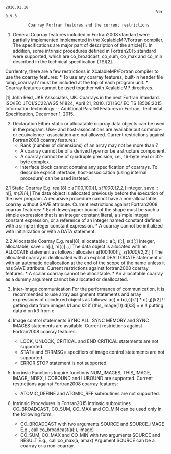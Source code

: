                                                                       2016.01.18
                                                                      Ver 0.9.3

              Coarray Fortran features and the current restrictions

1. General
  Coarray features included in Fortran2008 standard were partially implemented
  implemented in the XcalableMP/Fortran compiler. The specifications are major
  part of description of the article[1]. In addition, some intrinsic procedures
  defined in Fortran2015 standard were supported, which are co_broadcast, 
  co_sum, co_max and co_min described in the technical specification (TS)[2].

  Currlentry, there are a few restrictions in XcalableMP/Fortran compiler to use
  the coarray features:
    * To use any coarray features, built-in header file 'xmp_coarray.h' must be 
      included at the top of each program unit.
    * Coarray features cannot be used together with XcalableMP directives.

  [1] John Reid, JKR Associates, UK. Coarrays in the next Fortran Standard.
      ISO/IEC JTC1/SC22/WG5 N1824, April 21, 2010.
  [2] ISO/IEC TS 18508:2015, Information technology -- Additional Parallel 
      Features in Fortran, Technical Specification, December 1, 2015.

2. Declaration
  Either static or allocatable coarray data objects can be used in the program. 
  Use- and host-associations are available but common- or equivalence-
  association are not allowed.
  Current restrictions against Fortran2008 coarray features:
    * Rank (number of dimensions) of an array may not be more than 7.
    * A coarray cannot be of a derived type nor be a structure component.
    * A coarray cannot be of quadruple precision, i.e., 16-byte real or 32-byte 
      complex.
    * Interface block cannot contains any specification of coarrays. To describe
      explicit interface, host-assocication (using internal procedure) can be 
      used instead.
      
2.1  Static Coarray
  E.g.
      real(8) :: a(100,100)[*], s(1000)[2,2,*]
      integer, save :: n[*], m(3)[4,*]
  The data object is allocated previously before the execution of the user 
  program.  A recursive procedure cannot have a non-allocatable coarray without 
  SAVE attribute.
  Current restrictions against Fortran2008 coarray features:
    * Each lower/upper bound of the shape must be such a simple expression that 
      is an integer constant literal, a simple integer constant expression, or a 
      reference of an integer named constant defined with a simple integer 
      constant expression.
    * A coarray cannot be initialized with initialization or with a DATA 
      statement.
    
2.2  Allocatable Coarray
  E.g.
      real(8), allocatable :: a(:,:)[:], s(:)[:]
      integer, allocatable, save :: n[:], m(:)[:,:]
  The data object is allocated with an ALLOCATE statement as follows:
      allocate ( a(100,100)[*], s(1000)[2,2,*] )
  The allocated coarray is deallocated with an explicit DEALLOCATE statement or 
  with an automatic deallocation at the end of the scope of the name unless it 
  has SAVE attribute.
  Current restrictions against fortran2008 coarray features:
    * A scalar coarray cannot be allocatable.
    * An allocatable coarray as a dummy argument cannot be allocated or 
      deallocated.
    
3. Inter-image communication
  For the performance of communication, it is recommended to use array 
  assignment statements and array expressions of coindexed objects as follows:
      a(:) = b(i,:)[k1] * c(:,j)[k2]    !! getting data from images k1 and k2
      if (this_image(1))  d[k3] = e     !! putting data d on k3 from e
  
4. Image control statements
  SYNC ALL, SYNC MEMORY and SYNC IMAGES statements are available.
  Current restrictions against Fortran2008 coarray features:
    * LOCK, UNLOCK, CRITICAL and END CRITICAL statements are not supported.
    * STAT= and ERRMSG= specifiers of image control statements are not 
      supported.
    * ERROR STOP statement is not supported.
    
5. Incrinsic Functions
  Inquire functions NUM_IMAGES, THIS_IMAGE, IMAGE_INDEX, LCOBOUND and LUBOUND
  are supported.
  Current restrictions against Fortran2008 coarray features:
    * ATOMIC_DEFINE and ATOMIC_REF subroutines are not supported.

6. Intrinsic Procedures in Fortran2015
  Intrinsic subroutines CO_BROADCAST, CO_SUM, CO_MAX and CO_MIN can be used 
  only in the following form:
    * CO_BROADCAST with two arguments SOURCE and SOURCE_IMAGE
      E.g.,  call co_broadcast(a(:), image)
    * CO_SUM, CO_MAX and CO_MIN with two arguments SOURCE and RESULT
      E.g.,  call co_max(a, amax)
  Argument SOURCE can be a coarray or a non-coarray.
